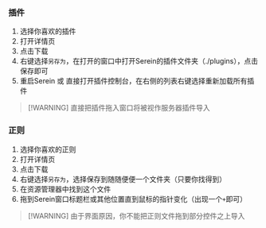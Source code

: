 
### 插件

1. 选择你喜欢的插件
2. 打开详情页
3. 点击下载
4. 右键选择`另存为`，在打开的窗口中打开Serein的插件文件夹（./plugins），点击保存即可
5. 重启Serein 或 直接打开插件控制台，在右侧的列表右键选择重新加载所有插件

>[!WARNING] 直接把插件拖入窗口将被视作服务器插件导入

### 正则

1. 选择你喜欢的正则
2. 打开详情页
3. 点击下载
4. 右键选择`另存为`，选择保存到随随便便一个文件夹（只要你找得到）
5. 在资源管理器中找到这个文件
6. 拖到Serein窗口标题栏或其他位置直到鼠标的指针变化（出现一个`+`即可）

>[!WARNING] 由于界面原因，你不能把正则文件拖到部分控件之上导入
